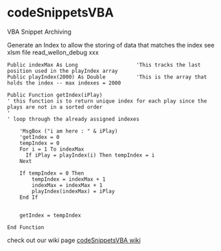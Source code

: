 codeSnippetsVBA
===============

VBA Snippet Archiving

Generate an Index to allow the storing of data that matches the index
see xlsm file read_wellon_debug xxx

```VBA
Public indexMax As Long                   'This tracks the last position used in the playIndex array
Public playIndex(2000) As Double          'This is the array that holds the index -- max indexes = 2000

Public Function getIndex(iPlay)
' this function is to return unique index for each play since the plays are not in a sorted order
'
' loop through the already assigned indexes

    'MsgBox ("i am here : " & iPlay)
    'getIndex = 0
    tempIndex = 0
    For i = 1 To indexMax
      If iPlay = playIndex(i) Then tempIndex = i
    Next
    
    If tempIndex = 0 Then
        tempIndex = indexMax + 1
        indexMax = indexMax + 1
        playIndex(indexMax) = iPlay
    End If
    
    
    getIndex = tempIndex

End Function
```


check out our wiki page [codeSnippetsVBA wiki](https://github.com/LessGoudarzi/codeSnippetsVBA/wiki)


